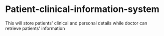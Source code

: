 # Patient-clinical-information-system

This will store patients' clinical and personal details while doctor can retrieve patients' information
